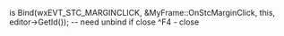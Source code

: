 is Bind(wxEVT_STC_MARGINCLICK, &MyFrame::OnStcMarginClick, this, editor->GetId()); -- need unbind if close
^F4 - close
